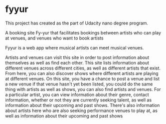 # fyyur

This project has created as the part of Udacity nano degree program.

A booking site Fy-yur that facilitates bookings between artists who can play at venues, and venues who want to book artists

Fyyur is a web app where musical artists can meet musical venues.

Artists and venues can visit this site in order to post information about themselves as well as find each other.
This site lists information about different venues across different cities, as well as different artists that exist.
From here, you can also discover shows where different artists are playing at different venues.
On this site, you have a chance to post a venue and list a new venue if that venue hasn't yet been listed, you could do the same thing with artists as well as shows, you can also find artists and venues.
For a particular artist, you can view information about their genre, contact information, whether or not they are currently seeking talent, as well as information about their upcoming and past shows.
There's also information about artists here who are also seeking performance venues to play at, as well as information about their upcoming and past shows
